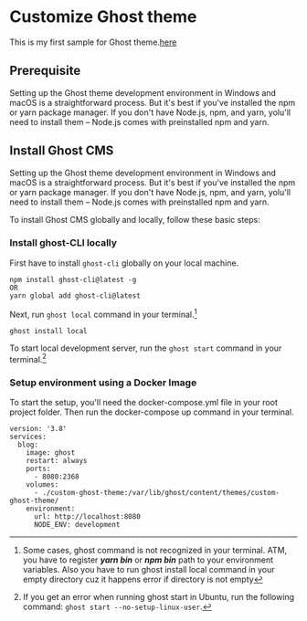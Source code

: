 # Customize Ghost theme

This is my first sample for Ghost theme.[here](https://www.freecodecamp.org/news/how-to-build-a-ghost-cms-theme/)

## Prerequisite

Setting up the Ghost theme development environment in Windows and macOS is a straightforward process. But it's best if you've installed the npm or yarn package manager. If you don't have Node.js, npm, and yarn, yolu'll need to install them – Node.js comes with preinstalled npm and yarn.

## Install Ghost CMS 

Setting up the Ghost theme development environment in Windows and macOS is a straightforward process. But it's best if you've installed the npm or yarn package manager. If you don't have Node.js, npm, and yarn, yolu'll need to install them – Node.js comes with preinstalled npm and yarn.

To install Ghost CMS globally and locally, follow these basic steps:

### Install ghost-CLI locally

First have to install `ghost-cli` globally on your local machine.

```
npm install ghost-cli@latest -g
OR
yarn global add ghost-cli@latest
```

Next, run `ghost local` command in your terminal.[^1]
```
ghost install local
```

To start local development server, run the `ghost start` command in your terminal.[^2]

### Setup environment using a Docker Image

To start the setup, you'll need the docker-compose.yml file in your root project folder. Then run the docker-compose up command in your terminal.

```
version: '3.8'
services:
  blog:
    image: ghost
    restart: always
    ports:
      - 8080:2368
    volumes:
      - ./custom-ghost-theme:/var/lib/ghost/content/themes/custom-ghost-theme/
    environment:
      url: http://localhost:8080
      NODE_ENV: development
```

[^1]: Some cases, ghost command is not recognized in your terminal. ATM, you have to register ***yarn bin*** or ***npm bin*** path to your environment variables. Also you have to run ghost install local command in your empty directory cuz it happens error if directory is not empty

[^2]: If you get an error when running ghost start in Ubuntu, run the following command: `ghost start --no-setup-linux-user`.
